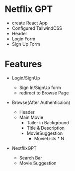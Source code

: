 # Netflix GPT

- create React App
- Configured TailwindCSS
- Header
- Login Form
- Sign Up Form


# Features

- Login/SignUp
    - Sign In/SignUp form
    - redirect to Browse Page

- Browse(After Authenticaion)
    - Header
    - Main Movie
        - Tailer in Background
        - Title & Description
        - MovieSuggestion
            - MovieLists * N
    
- NextflixGPT
    - Search Bar
    - Movie Suggestion